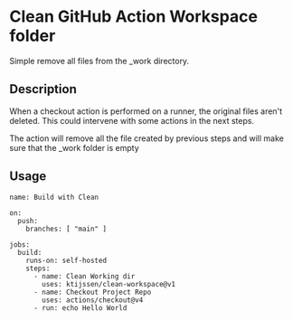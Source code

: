 # Clean GitHub Action Workspace folder
Simple remove all files from the _work directory.

## Description
When a checkout action is performed on a runner, the original files aren't deleted.
This could intervene with some actions in the next steps.

The action will remove all the file created by previous steps and will make sure that the _work folder is empty

## Usage
```
name: Build with Clean

on:
  push:
    branches: [ "main" ]

jobs:
  build:
    runs-on: self-hosted
    steps:
      - name: Clean Working dir
        uses: ktijssen/clean-workspace@v1
      - name: Checkout Project Repo
        uses: actions/checkout@v4
      - run: echo Hello World
```
